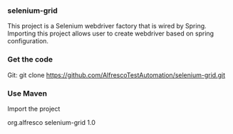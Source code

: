 ### selenium-grid
This project is a Selenium webdriver factory that is wired by Spring.
Importing this project allows user to create webdriver based on spring configuration.
### Get the code
Git:
 git clone https://github.com/AlfrescoTestAutomation/selenium-grid.git

### Use Maven
Import the project

<dependency>
    <groupId>org.alfresco</groupId>
    <artifactId>selenium-grid</artifactId>
    <version>1.0</version>
</dependency>
